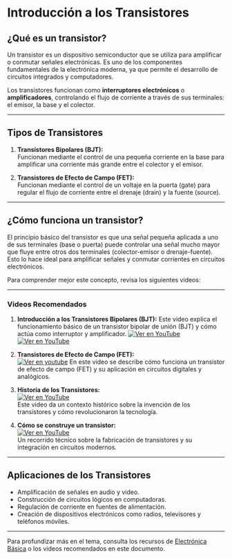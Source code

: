 # Introducción a los Transistores

## **¿Qué es un transistor?**
Un transistor es un dispositivo semiconductor que se utiliza para amplificar o conmutar señales electrónicas. Es uno de los componentes fundamentales de la electrónica moderna, ya que permite el desarrollo de circuitos integrados y computadores.

Los transistores funcionan como **interruptores electrónicos** o **amplificadores**, controlando el flujo de corriente a través de sus terminales: el emisor, la base y el colector.

---

## **Tipos de Transistores**
1. **Transistores Bipolares (BJT):**  
   Funcionan mediante el control de una pequeña corriente en la base para amplificar una corriente más grande entre el colector y el emisor.
   
2. **Transistores de Efecto de Campo (FET):**  
   Funcionan mediante el control de un voltaje en la puerta (gate) para regular el flujo de corriente entre el drenaje (drain) y la fuente (source).

---

## **¿Cómo funciona un transistor?**
El principio básico del transistor es que una señal pequeña aplicada a uno de sus terminales (base o puerta) puede controlar una señal mucho mayor que fluye entre otros dos terminales (colector-emisor o drenaje-fuente). Esto lo hace ideal para amplificar señales y conmutar corrientes en circuitos electrónicos.

Para comprender mejor este concepto, revisa los siguientes videos:

---

### **Videos Recomendados**

1. **Introducción a los Transistores Bipolares (BJT):**
   Este video explica el funcionamiento básico de un transistor bipolar de unión (BJT) y cómo actúa como interruptor y amplificador.
      [![Ver en YouTube](https://img.youtube.com/vi/dIV5l9cx_ck/0.jpg)](https://youtu.be/dIV5l9cx_ck?si=vBr_Xx04OuS1eT1I) 
   [![Ver en YouTube](https://img.youtube.com/vi/w14cvydBC8g/0.jpg)](https://youtu.be/w14cvydBC8g?si=nIxofZrwBecijwMV)    

3. **Transistores de Efecto de Campo (FET):**  
   [![Ver en youtube](https://img.youtube.com/vi/Mdx0kRz-IFo/0.jpg)](https://youtu.be/Mdx0kRz-IFo?si=erloTNEKr4UfGk7y) 
   En este video se describe cómo funciona un transistor de efecto de campo (FET) y su aplicación en circuitos digitales y analógicos.

4. **Historia de los Transistores:**  
   [![Ver en YouTube](https://img.youtube.com/vi/7ukDKVHnac4/0.jpg)](https://www.youtube.com/watch?v=7ukDKVHnac4)  
   Este video da un contexto histórico sobre la invención de los transistores y cómo revolucionaron la tecnología.

5. **Cómo se construye un transistor:**  
   [![Ver en YouTube](https://img.youtube.com/vi/IcrBqCFLHIY/0.jpg)](https://www.youtube.com/watch?v=IcrBqCFLHIY)  
   Un recorrido técnico sobre la fabricación de transistores y su integración en circuitos modernos.

---

## **Aplicaciones de los Transistores**
- Amplificación de señales en audio y video.
- Construcción de circuitos lógicos en computadoras.
- Regulación de corriente en fuentes de alimentación.
- Creación de dispositivos electrónicos como radios, televisores y teléfonos móviles.

---

Para profundizar más en el tema, consulta los recursos de [Electrónica Básica](https://www.allaboutcircuits.com/) o los videos recomendados en este documento.

